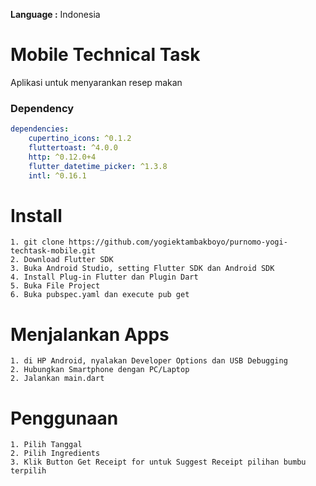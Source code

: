 __Language :__ Indonesia

# Mobile Technical Task
Aplikasi untuk menyarankan resep makan 

### Dependency

```yaml
dependencies:
    cupertino_icons: ^0.1.2
    fluttertoast: ^4.0.0
    http: ^0.12.0+4
    flutter_datetime_picker: ^1.3.8
    intl: ^0.16.1
```

# Install
```
1. git clone https://github.com/yogiektambakboyo/purnomo-yogi-techtask-mobile.git
2. Download Flutter SDK
3. Buka Android Studio, setting Flutter SDK dan Android SDK
4. Install Plug-in Flutter dan Plugin Dart
5. Buka File Project
6. Buka pubspec.yaml dan execute pub get
```

# Menjalankan Apps

```
1. di HP Android, nyalakan Developer Options dan USB Debugging
2. Hubungkan Smartphone dengan PC/Laptop
2. Jalankan main.dart
```

# Penggunaan
```
1. Pilih Tanggal
2. Pilih Ingredients 
3. Klik Button Get Receipt for untuk Suggest Receipt pilihan bumbu terpilih 
```

